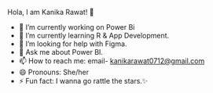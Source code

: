 Hola, I am Kanika Rawat! 👋
         
- 🔭 I’m currently working on Power Bi
- 🌱 I’m currently learning R & App Development. 
- 🤔 I’m looking for help with Figma. 
- 💬 Ask me about Power BI. 
- 📫 How to reach me: email- kanikarawat0712@gmail.com
- 😄 Pronouns: She/her
- ⚡ Fun fact: I wanna go rattle the stars.✨

